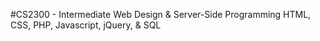 #CS2300 - Intermediate Web Design & Server-Side Programming
HTML, CSS, PHP, Javascript, jQuery, & SQL
